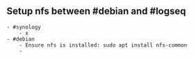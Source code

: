 ## Setup nfs between #debian and #logseq
	- #synology
		- x
	- #debian
		- Ensure nfs is installed: sudo apt install nfs-common
		-